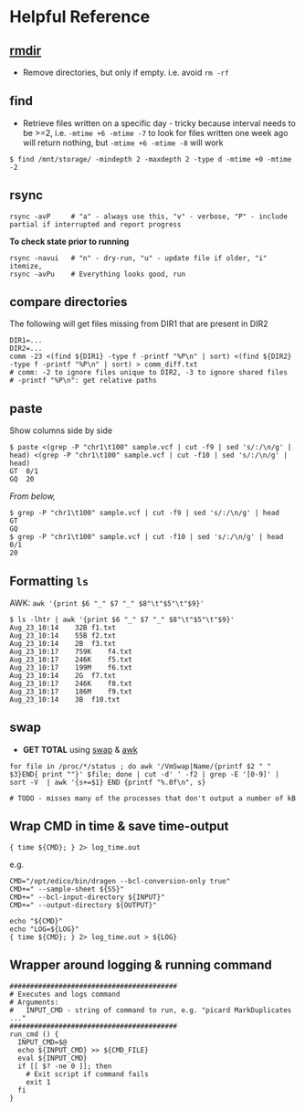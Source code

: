 # Helpful Reference

## [rmdir](https://en.wikipedia.org/wiki/Rmdir)
* Remove directories, but only if empty. i.e. avoid `rm -rf`

## find
* Retrieve files written on a specific day - tricky because interval needs to be >=2, i.e. `-mtime +6 -mtime -7` to look for files written one week ago will return nothing, but `-mtime +6 -mtime -8` will work
```
$ find /mnt/storage/ -mindepth 2 -maxdepth 2 -type d -mtime +0 -mtime -2
```

## rsync
```
rsync -avP     # "a" - always use this, "v" - verbose, "P" - include partial if interrupted and report progress
```

**To check state prior to running**

```
rsync -navui   # "n" - dry-run, "u" - update file if older, "i" itemize, 
rsync -avPu    # Everything looks good, run
```

## compare directories
The following will get files missing from DIR1 that are present in DIR2
```
DIR1=...
DIR2=...
comm -23 <(find ${DIR1} -type f -printf "%P\n" | sort) <(find ${DIR2} -type f -printf "%P\n" | sort) > comm_diff.txt
# comm: -2 to ignore files unique to DIR2, -3 to ignore shared files
# -printf "%P\n": get relative paths
```

## paste
Show columns side by side
```
$ paste <(grep -P "chr1\t100" sample.vcf | cut -f9 | sed 's/:/\n/g' | head) <(grep -P "chr1\t100" sample.vcf | cut -f10 | sed 's/:/\n/g' | head)
GT  0/1
GQ  20
```

*From below,*
```
$ grep -P "chr1\t100" sample.vcf | cut -f9 | sed 's/:/\n/g' | head
GT
GQ
$ grep -P "chr1\t100" sample.vcf | cut -f10 | sed 's/:/\n/g' | head
0/1
20
```

## Formatting `ls`
AWK: `awk '{print $6 "_" $7 "_" $8"\t"$5"\t"$9}'`

```
$ ls -lhtr | awk '{print $6 "_" $7 "_" $8"\t"$5"\t"$9}'
Aug_23_10:14	32B	f1.txt
Aug_23_10:14	55B	f2.txt
Aug_23_10:14	2B	f3.txt
Aug_23_10:17	759K	f4.txt
Aug_23_10:17	246K	f5.txt
Aug_23_10:17	199M	f6.txt
Aug_23_10:14	2G	f7.txt
Aug_23_10:17	246K	f8.txt
Aug_23_10:17	186M	f9.txt
Aug_23_10:14	3B	f10.txt
```

## swap
* **GET TOTAL** using [swap](https://www.cyberciti.biz/faq/linux-which-process-is-using-swap/) & [awk](https://stackoverflow.com/a/25245025/3874247)
```
for file in /proc/*/status ; do awk '/VmSwap|Name/{printf $2 " " $3}END{ print ""}' $file; done | cut -d' ' -f2 | grep -E '[0-9]' |  sort -V  | awk '{s+=$1} END {printf "%.0f\n", s}

# TODO - misses many of the processes that don't output a number of kB
```

## Wrap CMD in time & save time-output
`{ time ${CMD}; } 2> log_time.out`

e.g.
```
CMD="/opt/edico/bin/dragen --bcl-conversion-only true"
CMD+=" --sample-sheet ${SS}"
CMD+=" --bcl-input-directory ${INPUT}"
CMD+=" --output-directory ${OUTPUT}"

echo "${CMD}"
echo "LOG=${LOG}"
{ time ${CMD}; } 2> log_time.out > ${LOG}
```


## Wrapper around logging & running command
```
#########################################
# Executes and logs command
# Arguments:
#   INPUT_CMD - string of command to run, e.g. "picard MarkDuplicates ..."
#########################################
run_cmd () {
  INPUT_CMD=$@
  echo ${INPUT_CMD} >> ${CMD_FILE}
  eval ${INPUT_CMD}
  if [[ $? -ne 0 ]]; then
    # Exit script if command fails
    exit 1   
  fi
}
```
